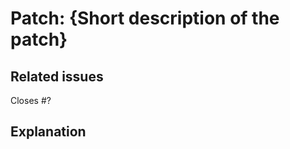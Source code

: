 # Patch: {Short description of the patch}

<!--
    Thank you for considering contributing to grass!
    Before you make a pull request, please consider the following.

    My approach to handling PR's is very straight forward.
    I work on this project because I like to, which means I only include things I like.
    Because of this, I work from standard of mutual respect.
    I take on the responsibility of communicating issues and pull requests.
    I do this in a way that allows contributors to do this in any way they'd like.
    The trade-off to that is that I may disregard any addition for any reason whatsoever.

    While I hold the risk of wasting my time dealing with features I don't care about.
    You, the contributor, risk wasting time writing a PR.
    You *may* create a PR at any point, for any reason.
    Personally I create PR's without issues all the time, so I fully endorse the practice if it fits your style.
    But know that you hold the risk of me rejecting the PR.

    If you'd like more certainty, then you have 2 options.
    You can partially start with the PR, and make this a draft PR to ask for feedback.
    Alternatively, you could open an issue.
    This may take longer, but once you've got my approval there is a very slim chance of me rejecting a PR.
    That is, as long as it is of a sufficient quality.

    I should note that I will merge in changes any way I want to.
    If complex situations arise relating to multiple branches, it's more likely I'll finish a feature myself.
    If this may conflict with your development, then I'll make sure to give a warning in advance.

    If a section is empty, you may remove it.
-->

## Related issues

<!-- List one or more issues that are solved by this patch, if applicable  -->

Closes #?

## Explanation

<!--
    Explain what feature it adds or what bug it fixes.
    This may be additional information on top of related issues.
    Or novel information if this is a standalone PR.
-->
